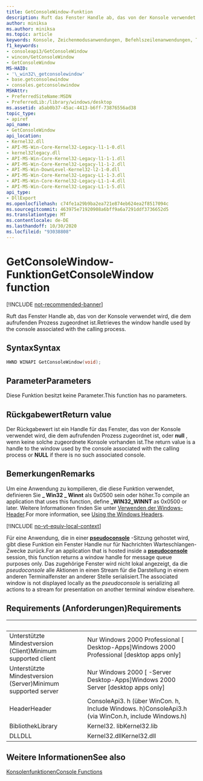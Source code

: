 ```yaml
---
title: GetConsoleWindow-Funktion
description: Ruft das Fenster Handle ab, das von der Konsole verwendet wird, die dem aufrufenden Prozess zugeordnet ist.
author: miniksa
ms.author: miniksa
ms.topic: article
keywords: Konsole, Zeichenmodusanwendungen, Befehlszeilenanwendungen, Terminalanwendungen, Konsolen-API
f1_keywords:
- consoleapi3/GetConsoleWindow
- wincon/GetConsoleWindow
- GetConsoleWindow
MS-HAID:
- '\_win32\_getconsolewindow'
- base.getconsolewindow
- consoles.getconsolewindow
MSHAttr:
- PreferredSiteName:MSDN
- PreferredLib:/library/windows/desktop
ms.assetid: a5ab0b37-45ac-4413-b6ff-73876556ad38
topic_type:
- apiref
api_name:
- GetConsoleWindow
api_location:
- Kernel32.dll
- API-MS-Win-Core-Kernel32-Legacy-l1-1-0.dll
- kernel32legacy.dll
- API-MS-Win-Core-Kernel32-Legacy-l1-1-1.dll
- API-MS-Win-Core-Kernel32-Legacy-l1-1-2.dll
- API-MS-Win-DownLevel-Kernel32-l2-1-0.dll
- API-MS-Win-Core-Kernel32-Legacy-L1-1-3.dll
- API-MS-Win-Core-Kernel32-Legacy-L1-1-4.dll
- API-MS-Win-Core-Kernel32-Legacy-L1-1-5.dll
api_type:
- DllExport
ms.openlocfilehash: c74fe1a29b9ba2ea721e874eb624ea2f8517094c
ms.sourcegitcommit: 463975e71920908a6bff9a6a7291ddf3736652d5
ms.translationtype: MT
ms.contentlocale: de-DE
ms.lasthandoff: 10/30/2020
ms.locfileid: "93038808"
---
```

# <a name="getconsolewindow-function"></a><span data-ttu-id="ce9de-104">GetConsoleWindow-Funktion</span><span class="sxs-lookup"><span data-stu-id="ce9de-104">GetConsoleWindow function</span></span>

[!INCLUDE [not-recommended-banner](./includes/not-recommended-banner.md)]

<span data-ttu-id="ce9de-105">Ruft das Fenster Handle ab, das von der Konsole verwendet wird, die dem aufrufenden Prozess zugeordnet ist.</span><span class="sxs-lookup"><span data-stu-id="ce9de-105">Retrieves the window handle used by the console associated with the calling process.</span></span>

## <a name="syntax"></a><span data-ttu-id="ce9de-106">Syntax</span><span class="sxs-lookup"><span data-stu-id="ce9de-106">Syntax</span></span>

```C
HWND WINAPI GetConsoleWindow(void);
```

## <a name="parameters"></a><span data-ttu-id="ce9de-107">Parameter</span><span class="sxs-lookup"><span data-stu-id="ce9de-107">Parameters</span></span>

<span data-ttu-id="ce9de-108">Diese Funktion besitzt keine Parameter.</span><span class="sxs-lookup"><span data-stu-id="ce9de-108">This function has no parameters.</span></span>

## <a name="return-value"></a><span data-ttu-id="ce9de-109">Rückgabewert</span><span class="sxs-lookup"><span data-stu-id="ce9de-109">Return value</span></span>

<span data-ttu-id="ce9de-110">Der Rückgabewert ist ein Handle für das Fenster, das von der Konsole verwendet wird, die dem aufrufenden Prozess zugeordnet ist, oder **null** , wenn keine solche zugeordnete Konsole vorhanden ist.</span><span class="sxs-lookup"><span data-stu-id="ce9de-110">The return value is a handle to the window used by the console associated with the calling process or **NULL** if there is no such associated console.</span></span>

## <a name="remarks"></a><span data-ttu-id="ce9de-111">Bemerkungen</span><span class="sxs-lookup"><span data-stu-id="ce9de-111">Remarks</span></span>

<span data-ttu-id="ce9de-112">Um eine Anwendung zu kompilieren, die diese Funktion verwendet, definieren Sie **\_ Win32 \_ Winnt** als 0x0500 sein oder höher.</span><span class="sxs-lookup"><span data-stu-id="ce9de-112">To compile an application that uses this function, define **\_WIN32\_WINNT** as 0x0500 or later.</span></span> <span data-ttu-id="ce9de-113">Weitere Informationen finden Sie unter [Verwenden der Windows-Header](https://msdn.microsoft.com/library/windows/desktop/aa383745).</span><span class="sxs-lookup"><span data-stu-id="ce9de-113">For more information, see [Using the Windows Headers](https://msdn.microsoft.com/library/windows/desktop/aa383745).</span></span>


[!INCLUDE [no-vt-equiv-local-context](./includes/no-vt-equiv-local-context.md)]

<span data-ttu-id="ce9de-114">Für eine Anwendung, die in einer [**pseudoconsole**](pseudoconsoles.md) -Sitzung gehostet wird, gibt diese Funktion ein Fenster Handle nur für Nachrichten Warteschlangen-Zwecke zurück.</span><span class="sxs-lookup"><span data-stu-id="ce9de-114">For an application that is hosted inside a [**pseudoconsole**](pseudoconsoles.md) session, this function returns a window handle for message queue purposes only.</span></span> <span data-ttu-id="ce9de-115">Das zugehörige Fenster wird nicht lokal angezeigt, da die _pseudoconsole_ alle Aktionen in einen Stream für die Darstellung in einem anderen Terminalfenster an anderer Stelle serialisiert.</span><span class="sxs-lookup"><span data-stu-id="ce9de-115">The associated window is not displayed locally as the _pseudoconsole_ is serializing all actions to a stream for presentation on another terminal window elsewhere.</span></span>

## <a name="requirements"></a><span data-ttu-id="ce9de-116">Requirements (Anforderungen)</span><span class="sxs-lookup"><span data-stu-id="ce9de-116">Requirements</span></span>

| &nbsp; | &nbsp; |
|-|-|
| <span data-ttu-id="ce9de-117">Unterstützte Mindestversion (Client)</span><span class="sxs-lookup"><span data-stu-id="ce9de-117">Minimum supported client</span></span> | <span data-ttu-id="ce9de-118">Nur Windows 2000 Professional \[ Desktop-Apps\]</span><span class="sxs-lookup"><span data-stu-id="ce9de-118">Windows 2000 Professional \[desktop apps only\]</span></span> |
| <span data-ttu-id="ce9de-119">Unterstützte Mindestversion (Server)</span><span class="sxs-lookup"><span data-stu-id="ce9de-119">Minimum supported server</span></span> | <span data-ttu-id="ce9de-120">Nur Windows 2000 \[ -Server Desktop-Apps\]</span><span class="sxs-lookup"><span data-stu-id="ce9de-120">Windows 2000 Server \[desktop apps only\]</span></span> |
| <span data-ttu-id="ce9de-121">Header</span><span class="sxs-lookup"><span data-stu-id="ce9de-121">Header</span></span> | <span data-ttu-id="ce9de-122">ConsoleApi3. h (über WinCon. h, Include Windows. h)</span><span class="sxs-lookup"><span data-stu-id="ce9de-122">ConsoleApi3.h (via WinCon.h, include Windows.h)</span></span> |
| <span data-ttu-id="ce9de-123">Bibliothek</span><span class="sxs-lookup"><span data-stu-id="ce9de-123">Library</span></span> | <span data-ttu-id="ce9de-124">Kernel32. lib</span><span class="sxs-lookup"><span data-stu-id="ce9de-124">Kernel32.lib</span></span> |
| <span data-ttu-id="ce9de-125">DLL</span><span class="sxs-lookup"><span data-stu-id="ce9de-125">DLL</span></span> | <span data-ttu-id="ce9de-126">Kernel32.dll</span><span class="sxs-lookup"><span data-stu-id="ce9de-126">Kernel32.dll</span></span> |

</table>

## <a name="see-also"></a><span data-ttu-id="ce9de-127">Weitere Informationen</span><span class="sxs-lookup"><span data-stu-id="ce9de-127">See also</span></span>

[<span data-ttu-id="ce9de-128">Konsolenfunktionen</span><span class="sxs-lookup"><span data-stu-id="ce9de-128">Console Functions</span></span>](console-functions.md)
